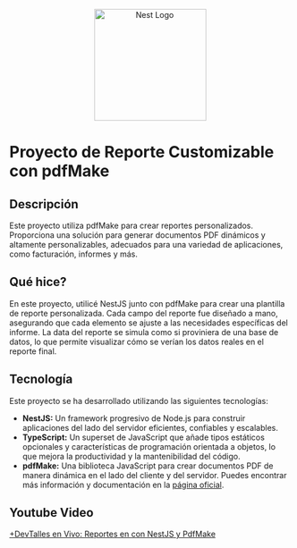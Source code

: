 <p align="center">
  <a href="http://nestjs.com/" target="blank"><img src="https://nestjs.com/img/logo-small.svg" width="200" alt="Nest Logo" /></a>
</p>


# Proyecto de Reporte Customizable con pdfMake

## Descripción
Este proyecto utiliza pdfMake para crear reportes personalizados. Proporciona una solución para generar documentos PDF dinámicos y altamente personalizables, adecuados para una variedad de aplicaciones, como facturación, informes y más.

## Qué hice?
En este proyecto, utilicé NestJS junto con pdfMake para crear una plantilla de reporte personalizada. Cada campo del reporte fue diseñado a mano, asegurando que cada elemento se ajuste a las necesidades específicas del informe. La data del reporte se simula como si proviniera de una base de datos, lo que permite visualizar cómo se verían los datos reales en el reporte final.


## Tecnología
Este proyecto se ha desarrollado utilizando las siguientes tecnologías:

- **NestJS:** Un framework progresivo de Node.js para construir aplicaciones del lado del servidor eficientes, confiables y escalables.
- **TypeScript:** Un superset de JavaScript que añade tipos estáticos opcionales y características de programación orientada a objetos, lo que mejora la productividad y la mantenibilidad del código.
- **pdfMake:** Una biblioteca JavaScript para crear documentos PDF de manera dinámica en el lado del cliente y del servidor. Puedes encontrar más información y documentación en la [página oficial](https://pdfmake.github.io/docs/0.1/getting-started/).

## Youtube Video

[+DevTalles en Vivo: Reportes en con NestJS y PdfMake](https://www.youtube.com/watch?v=_Knj6uoL0CU&list=WL&index=6)
